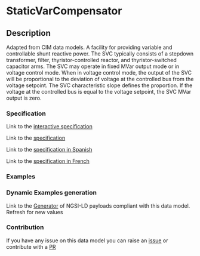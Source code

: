# StaticVarCompensator

## Description 

Adapted from CIM data models. A facility for providing variable and controllable shunt reactive power. The SVC typically consists of a stepdown transformer, filter, thyristor-controlled reactor, and thyristor-switched capacitor arms.  The SVC may operate in fixed MVar output mode or in voltage control mode. When in voltage control mode, the output of the SVC will be proportional to the deviation of voltage at the controlled bus from the voltage setpoint.  The SVC characteristic slope defines the proportion.  If the voltage at the controlled bus is equal to the voltage setpoint, the SVC MVar output is zero.
### Specification

Link to the [interactive specification](https://swagger.lab.fiware.org/?url=https://smart-data-models.github.io/dataModel.EnergyCIM/StaticVarCompensator/swagger.yaml)

Link to the [specification](https://smart-data-models.github.io/dataModel.EnergyCIM/StaticVarCompensator/doc/spec.md)

Link to the [specification in Spanish](https://smart-data-models.github.io/dataModel.EnergyCIM/StaticVarCompensator/doc/spec_ES.md)

Link to the [specification in French](https://smart-data-models.github.io/dataModel.EnergyCIM/StaticVarCompensator/doc/spec_FR.md)
### Examples
### Dynamic Examples generation

Link to the [Generator](https://smartdatamodels.org/extra/ngsi-ld_generator_v0.91.php?schemaUrl=https://raw.githubusercontent.com/smart-data-models/dataModel.EnergyCIM/master/StaticVarCompensator/schema.json&email=info@smartdatamodels.org) of NGSI-LD payloads compliant with this data model. Refresh for new values
### Contribution

 If you have any issue on this data model you can raise an [issue](https://github.com/smart-data-models/dataModel.EnergyCIM/issues)  or contribute with a [PR](https://github.com/smart-data-models/dataModel.EnergyCIM/pulls)